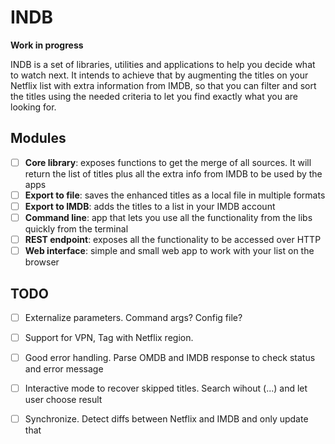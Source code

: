 INDB
====

__Work in progress__

INDB is a set of libraries, utilities and applications to help you decide what to watch next. It intends to achieve that by augmenting the titles on your Netflix list with extra information from IMDB, so that you can filter and sort the titles using the needed criteria to let you find exactly what you are looking for.

## Modules

 - [ ] **Core library**: exposes functions to get the merge of all sources. It will return the list of titles plus all the extra info from IMDB to be used by the apps
 - [ ] **Export to file**: saves the enhanced titles as a local file in multiple formats
 - [ ] **Export to IMDB**: adds the titles to a list in your IMDB account
 - [ ] **Command line**: app that lets you use all the functionality from the libs quickly from the terminal
 - [ ] **REST endpoint**: exposes all the functionality to be accessed over HTTP
 - [ ] **Web interface**: simple and small web app to work with your list on the browser

## TODO

- [ ] Externalize parameters. Command args? Config file?
- [ ] Support for VPN, Tag with Netflix region.
- [ ] Good error handling. Parse OMDB and IMDB response to check status and error message
- [ ] Interactive mode to recover skipped titles. Search wihout (...) and let user choose result
- [ ] Synchronize. Detect diffs between Netflix and IMDB and only update that

